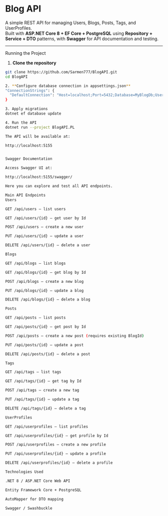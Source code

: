 # Blog API

A simple REST API for managing Users, Blogs, Posts, Tags, and UserProfiles.  
Built with **ASP.NET Core 8 + EF Core + PostgreSQL** using **Repository + Service + DTO** patterns, with **Swagger** for API documentation and testing.

---

Running the Project

1. **Clone the repository**
```bash
git clone https://github.com/Sarmen777/BlogAPI.git
cd BlogAPI

2. **Configure database connection in appsettings.json**
"ConnectionStrings": {
  "DefaultConnection": "Host=localhost;Port=5432;Database=MyBlogDb;Username=postgres;Password=s100282s"
}

3. Apply migrations
dotnet ef database update

4. Run the API
dotnet run --project BlogAPI.PL

The API will be available at:

http://localhost:5155


Swagger Documentation

Access Swagger UI at:

http://localhost:5155/swagger/

Here you can explore and test all API endpoints.

Main API Endpoints
Users

GET /api/users — list users

GET /api/users/{id} — get user by Id

POST /api/users — create a new user

PUT /api/users/{id} — update a user

DELETE /api/users/{id} — delete a user

Blogs

GET /api/blogs — list blogs

GET /api/blogs/{id} — get blog by Id

POST /api/blogs — create a new blog

PUT /api/blogs/{id} — update a blog

DELETE /api/blogs/{id} — delete a blog

Posts

GET /api/posts — list posts

GET /api/posts/{id} — get post by Id

POST /api/posts — create a new post (requires existing BlogId)

PUT /api/posts/{id} — update a post

DELETE /api/posts/{id} — delete a post

Tags

GET /api/tags — list tags

GET /api/tags/{id} — get tag by Id

POST /api/tags — create a new tag

PUT /api/tags/{id} — update a tag

DELETE /api/tags/{id} — delete a tag

UserProfiles

GET /api/userprofiles — list profiles

GET /api/userprofiles/{id} — get profile by Id

POST /api/userprofiles — create a new profile

PUT /api/userprofiles/{id} — update a profile

DELETE /api/userprofiles/{id} — delete a profile

Technologies Used

.NET 8 / ASP.NET Core Web API

Entity Framework Core + PostgreSQL

AutoMapper for DTO mapping

Swagger / Swashbuckle

